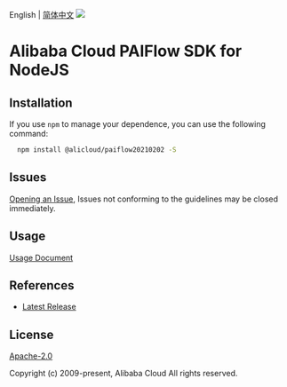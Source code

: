 English | [简体中文](README-CN.md)
![](https://aliyunsdk-pages.alicdn.com/icons/AlibabaCloud.svg)

# Alibaba Cloud PAIFlow SDK for NodeJS

## Installation
If you use `npm` to manage your dependence, you can use the following command:

```sh
  npm install @alicloud/paiflow20210202 -S
```

## Issues
[Opening an Issue](https://github.com/aliyun/alibabacloud-typescript-sdk/issues/new), Issues not conforming to the guidelines may be closed immediately.

## Usage
[Usage Document](https://github.com/aliyun/alibabacloud-typescript-sdk/blob/master/docs/Usage-EN.md#quick-examples)

## References
* [Latest Release](https://github.com/aliyun/alibabacloud-typescript-sdk/)

## License
[Apache-2.0](http://www.apache.org/licenses/LICENSE-2.0)

Copyright (c) 2009-present, Alibaba Cloud All rights reserved.
